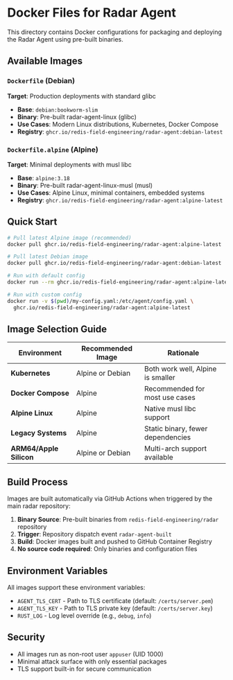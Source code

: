 # Docker Files for Radar Agent

This directory contains Docker configurations for packaging and deploying the Radar Agent using pre-built binaries.

## Available Images

### `Dockerfile` (Debian)
**Target**: Production deployments with standard glibc
- **Base**: `debian:bookworm-slim`
- **Binary**: Pre-built radar-agent-linux (glibc)
- **Use Cases**: Modern Linux distributions, Kubernetes, Docker Compose
- **Registry**: `ghcr.io/redis-field-engineering/radar-agent:debian-latest`

### `Dockerfile.alpine` (Alpine)
**Target**: Minimal deployments with musl libc
- **Base**: `alpine:3.18`
- **Binary**: Pre-built radar-agent-linux-musl (musl)
- **Use Cases**: Alpine Linux, minimal containers, embedded systems
- **Registry**: `ghcr.io/redis-field-engineering/radar-agent:alpine-latest`

## Quick Start

```bash
# Pull latest Alpine image (recommended)
docker pull ghcr.io/redis-field-engineering/radar-agent:alpine-latest

# Pull latest Debian image
docker pull ghcr.io/redis-field-engineering/radar-agent:debian-latest

# Run with default config
docker run --rm ghcr.io/redis-field-engineering/radar-agent:alpine-latest --help

# Run with custom config
docker run -v $(pwd)/my-config.yaml:/etc/agent/config.yaml \
  ghcr.io/redis-field-engineering/radar-agent:alpine-latest
```

## Image Selection Guide

| Environment | Recommended Image | Rationale |
|-------------|------------------|-----------|
| **Kubernetes** | Alpine or Debian | Both work well, Alpine is smaller |
| **Docker Compose** | Alpine | Recommended for most use cases |
| **Alpine Linux** | Alpine | Native musl libc support |
| **Legacy Systems** | Alpine | Static binary, fewer dependencies |
| **ARM64/Apple Silicon** | Alpine or Debian | Multi-arch support available |

## Build Process

Images are built automatically via GitHub Actions when triggered by the main radar repository:

1. **Binary Source**: Pre-built binaries from `redis-field-engineering/radar` repository
2. **Trigger**: Repository dispatch event `radar-agent-built`
3. **Build**: Docker images built and pushed to GitHub Container Registry
4. **No source code required**: Only binaries and configuration files

## Environment Variables

All images support these environment variables:
- `AGENT_TLS_CERT` - Path to TLS certificate (default: `/certs/server.pem`)
- `AGENT_TLS_KEY` - Path to TLS private key (default: `/certs/server.key`)
- `RUST_LOG` - Log level override (e.g., `debug`, `info`)

## Security

- All images run as non-root user `appuser` (UID 1000)
- Minimal attack surface with only essential packages
- TLS support built-in for secure communication